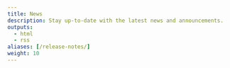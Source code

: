 ```yaml
---
title: News
description: Stay up-to-date with the latest news and announcements.
outputs:
  - html
  - rss
aliases: [/release-notes/]
weight: 10
---
```

